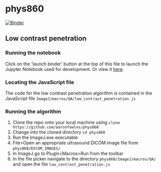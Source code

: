# phys860
[![Binder](http://mybinder.org/badge.svg)](http://mybinder.org/repo/aaronfowles/phys860)

## Low contrast penetration

### Running the notebook

Click on the 'launch binder' button at the top of this file to launch the Jupyter Notebook used for development. Or view it [here](index.ipynb).

### Locating the JavaScript file

The code for the low contrast penetration algorithm is contained in the JavaScript file `ImageJ/macros/QA/low_contrast_penetration.js`

### Running the algorithm

1. Clone the repo onto your local machine using `clone https://github.com/aaronfowles/phys860`
2. Change into the cloned directory `cd phys860`
3. Run the ImageJ.exe executable
4. File>Open an appropriate ultrasound DICOM image file from `phys860/DICOM_IMAGES/`
5. In ImageJ go to Plugin>Macros>Run from the toolbar
6. In the file picker navigate to the directory `phys860/ImageJ/macros/QA/` and open the file `low_contrast_penetration.js`
